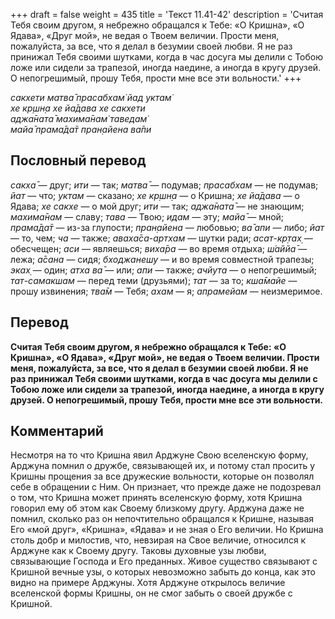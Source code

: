 +++
draft = false
weight = 435
title = 'Текст 11.41-42'
description = 'Считая Тебя своим другом, я небрежно обращался к Тебе: «О Кришна», «О Ядава», «Друг мой», не ведая о Твоем величии. Прости меня, пожалуйста, за все, что я делал в безумии своей любви. Я не раз принижал Тебя своими шутками, когда в час досуга мы делили с Тобою ложе или сидели за трапезой, иногда наедине, а иногда в кругу друзей. О непогрешимый, прошу Тебя, прости мне все эти вольности.'
+++

_сакхети матва̄ прасабхам̇ йад уктам̇  
хе кр̣шн̣а хе йа̄дава хе сакхети  
аджа̄ната̄ махима̄нам̇ таведам̇  
майа̄ прама̄да̄т пран̣айена ва̄пи_

## Пословный перевод

_сакха̄_ — друг; _ити_ — так; _матва̄_ — подумав; _прасабхам_ — не подумав; _йат_ — что; _уктам_ — сказано; _хе_ _кр̣шн̣а_ — о Кришна; _хе_ _йа̄дава_ — о Ядава; _хе_ _сакхе_ — о мой друг; _ити_ — так; _аджа̄ната̄_ — не знающим; _махима̄нам_ — славу; _тава_ — Твою; _идам_ — эту; _майа̄_ — мной; _прама̄да̄т_ — из-за глупости; _пран̣айена_ — любовью; _ва̄_ _апи_ — либо; _йат_ — то, чем; _ча_ — также; _аваха̄са_\-_артхам_ — шутки ради; _асат_\-_кр̣тах̣_ — обесчещен; _аси_ — являешься; _виха̄ра_ — во время отдыха; _ш́аййа̄_ — лежа; _а̄сана_ — сидя; _бходжанешу_ — и во время совместной трапезы; _эках̣_ — один; _атха_ _ва̄_ — или; _апи_ — также; _ачйута_ — о непогрешимый; _тат_\-_самакшам_ — перед теми (друзьями); _тат_ — за то; _кша̄майе_ — прошу извинения; _тва̄м_ — Тебя; _ахам_ — я; _апрамейам_ — неизмеримое.

## Перевод

**Считая Тебя своим другом, я небрежно обращался к Тебе: «О Кришна», «О Ядава», «Друг мой», не ведая о Твоем величии. Прости меня, пожалуйста, за все, что я делал в безумии своей любви. Я не раз принижал Тебя своими шутками, когда в час досуга мы делили с Тобою ложе или сидели за трапезой, иногда наедине, а иногда в кругу друзей. О непогрешимый, прошу Тебя, прости мне все эти вольности.**

## Комментарий

Несмотря на то что Кришна явил Арджуне Свою вселенскую форму, Арджуна помнил о дружбе, связывающей их, и потому стал просить у Кришны прощения за все дружеские вольности, которые он позволял себе в обращении с Ним. Он признает, что прежде даже не подозревал о том, что Кришна может принять вселенскую форму, хотя Кришна говорил ему об этом как Своему близкому другу. Арджуна даже не помнил, сколько раз он непочтительно обращался к Кришне, называя Его «мой друг», «Кришна», «Ядава» и не зная о Его величии. Но Кришна столь добр и милостив, что, невзирая на Свое величие, относился к Арджуне как к Своему другу. Таковы духовные узы любви, связывающие Господа и Его преданных. Живое существо связывают с Кришной вечные узы, о которых невозможно забыть до конца, как это видно на примере Арджуны. Хотя Арджуне открылось величие вселенской формы Кришны, он не смог забыть о своей дружбе с Кришной.
